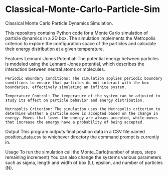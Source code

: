 # Classical-Monte-Carlo-Particle-Sim
Classical Monte Carlo Particle Dynamics Simulation.

This repository contains Python code for a Monte Carlo simulation of particle dynamics in a 2D box. The simulation implements the Metropolis criterion to explore the configuration space of the particles and calculate their energy distribution at a given temperature.

Features
    Lennard-Jones Potential: The potential energy between particles is modeled using the Lennard-Jones potential, which describes the interaction between neutral atoms or molecules.

    Periodic Boundary Conditions: The simulation applies periodic boundary conditions to ensure that particles do not interact with the box boundaries, effectively simulating an infinite system.

    Temperature Control: The temperature of the system can be adjusted to study its effect on particle behavior and energy distribution.

    Metropolis Criterion: The simulation uses the Metropolis criterion to determine whether a particle move is accepted based on the change in energy. Moves that lower the energy are always accepted, while moves that increase the energy have a probability of being accepted.

Output
  This program outputs final position data in a CSV file named position_data.csv to whichever directory the command prompt is currently in.

Usage
    To run the simulation call the Monte_Carlo(number of steps, steps remaining increment)
    You can also change the systems various parameters such as sigma, length and width of box (L), epsilon, and number of particles (N).
